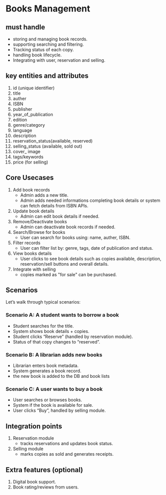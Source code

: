 # Books Management

## must handle

- storing and managing book records.
- supporting searching and filtering.
- Tracking status of each copy.
- handling book lifecycle.
- Integrating with user, reservation and selling.

## key entities and attributes

1. id (unique identifier)
2. title
3. auther
4. ISBN
5. publisher
6. year_of_publication
7. edition
8. genre/category
9. language
10. description
11. reservation_status(available, reserved)
12. selling_status (available, sold out)
13. cover_ image
14. tags/keywords
15. price (for selling)

## Core Usecases

1. Add book records
    - Admin adds a new title.
    - Admin adds needed informations completing book details or system can fetch details from ISBN APIs.
2. Update book details
    - Admin can edit book details if needed.
3. Remove/Deactivate books
    - Admin can deactivate book records if needed.
4. Search/Browse for books
    - User can search for books using: name, auther, ISBN.
5. Filter records
    - User can filter list by: genre, tags, date of publication and status.
6. View books details
    - User clicks to see book details such as copies available, description, reservation/sell buttons and overall details.
7. Integrate with selling
    - copies marked as "for sale" can be purchased.

## Scenarios

Let’s walk through typical scenarios:

### Scenario A: A student wants to borrow a book

- Student searches for the title.
- System shows book details + copies.
- Student clicks “Reserve” (handled by reservation module).
- Status of that copy changes to “reserved”.

### Scenario B: A librarian adds new books

- Librarian enters book metadata.
- System generates a book record.
- the new book is added to the DB and book lists

### Scenario C: A user wants to buy a book

- User searches or browses books.
- System if the book is available for sale.
- User clicks “Buy”, handled by selling module.

## Integration points

1. Reservation module
    - tracks reservations and updates book status.
2. Selling module
    - marks copies as sold and generates receipts.

## Extra features (optional)

1. Digital book support.
2. Book rating/reviews from users.
